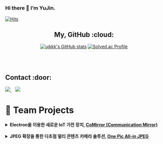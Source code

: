 # 
### Hi there 👋 I’m YuJin.
[![Hits](https://hits.seeyoufarm.com/api/count/incr/badge.svg?url=https%3A%2F%2Fgithub.com%2Fujkkk&count_bg=%238DB8DD&title_bg=%23555555&icon=&icon_color=%23E7E7E7&title=hits&edge_flat=false)](https://hits.seeyoufarm.com)
<br>
<div align="center">
  
<h2>My, GitHub :cloud:</h2>

[![ujkkk's GitHub stats](https://github-readme-stats.vercel.app/api?username=ujkkk&hide_title=true&show_icons=true&include_all_commits=true&disable_animations=true&theme=vue)](https://github.com/anuraghazra/github-readme-stats)
[![Solved.ac Profile](http://mazassumnida.wtf/api/v2/generate_badge?boj=kuj0111)](https://solved.ac/kuj0111/)

</div>
<br><br>

<h2>Contact :door:</h2>
<div>
  <a href="https://ujkkk.github.io/about/" target="_blank">
    <img src="https://img.shields.io/badge/website-305D61.svg?&style=for-the-badge&logo=About.me&logoColor=ffffff&labelColor=000000&logoWidth=20"/>
  </a>
   &nbsp&nbsp
  <a href="https://uzinlab.tistory.com/"><img src="https://img.shields.io/badge/Tistory-000000?style=for-the-badge&logo=Tistory&logoColor=white&link="https://uzinlab.tistory.com/"/></a>
   
</div>


# 💼 Team Projects

<details>
  <summary><strong>Electron을 이용한 새로운 IoT 가전 장치, <a href="https://github.com/HINAPIA/CoMirror">CoMirror (Communication Mirror)</a></strong>
  </summary>
<img src="https://github.com/kyum-q/kyum-q/assets/109158497/92007382-3389-417c-b4dc-d41e8f80d5a7" alt="CoMirror"/><br>

 <div align="right">Team. <a href="https://github.com/HINAPIA">황금비</a><br></div>

## Electron을 이용한 새로운 IoT 가전 장치, CoMirror (Communication Mirror) ##

**CoMirror는 거울에 Raspberry PI를 부착한 IoT 가전장치로서, 패밀리 허브로 사용되거나 여러 패밀리를 네트워크로 연결할 수 있는 IoT 장치입니다.**<br>
2022.06. - 2023.02. <br><br>
[<span class="icon-youtube"> 📺 Youtube </span>](https://www.youtube.com/watch?v=Fe8LvNGYio0) | [<span class="icon-github"> Github</span>](https://github.com/HINAPIA/CoMirror)


#### 프로젝트 개요
<div markdown="1">
최근 삼성의 냉장고처럼 IoT화 된 가전제품이 증가하고 있습니다. 하지만 Iot화 된 가전 제품들은 대부분은 <u>장치 간 통신 기능이 없거나 체계화 되어있지 않습니다.</u>
이러한 점에 주목하여 <u>서버 클라이언트 아키텍처로</u> <u>가전 제품 간 통신 체계를 구축</u>하고 Raspberry PI 거울을 적용하여 CoMirror를 개발했습니다.
</div>
<br><br>

####  주요 기술
<div markdown="1">
 <p style="margin-bottom:6px;">✔️ HTML, CSS, Javascript를 이용한 크로스 플랫폼 앱 제작</p>
 <p style="margin-bottom:6px;">✔️ 얼굴 인식 기반의 다중 사용자 환경 제공 </p>
 <p style="margin-bottom:6px;">✔️ 사용자간 텍스트, 이미지, 음성 메시지 통신 제공</p>
 <p style="margin-bottom:6px;">✔️ WebRTC를 이용한 CoMirror 사용자 간 화상 통신 기술</p>
 <p style="margin-bottom:6px;">✔️ STT을 활용한 음성 명령을 통한 기기 제어</p>
</div><br><br>

#### 💁🏻‍♀️ 프로젝트 내 담당 기술
<div markdown="1">
  <p style="margin-bottom:6px;">✔️ Python 기반의 얼굴 학습 데이터 전처리 및 모델 파인튜닝</p>
  <p style="margin-bottom:6px">✔️ JS, Python 기반의 얼굴 인식 시스템 구현 </p>
  <p style="margin-bottom:6px">✔️ MQTT를 이용한 텍스트, 이미지, 음성 메시지 송신,수신 구현</p>
  <p style="margin-bottom:6px">✔️ node.js를 이용한 서버 구축 및 DB 테이블 설계</p>
  <p style="margin-bottom:6px">✔️ JavaScript 기반의 CoMirror UI 구현 </p>
</div><br>

<details>
<summary style="font-weight: bold;margin-top:30px"> 📊 개발 스택</summary>
<div markdown="1">
<p style="margin-bottom:6px;"> ✔️ 개발 환경 :  VSCode</p>
<p style="margin-bottom:6px;"> ✔️ 개발 도구 :  Electron, MySQL, OpenCV, WebRTC, Mosqutto, Tensorflow keras</p>
<p style="margin-bottom:6px;"> ✔️ 개발 언어 :  HTML5, CSS3, JavaScript, Python</p>
</div>
</details>

<details>
<summary style="font-weight: bold; margin-bottom:10px"> 🎖️ 수상 내역</summary>
<div markdown="1">
- [2023. 02. 20] 제 7회 한성대학교 창의융합성과 경진대회(C&C Festival) 대상<br>
- [2022. 12. 15] 제 20회 임베디드 경진대회 우수 연구노트 부문 특별상(성균관대학교 총장상)<br>
- [2022. 12. 15] 제 20회 임베디드 경진대회 자유공모 부문 우수상(MDS인텔리전스 대표상)<br>
- [2022. 09. 23] 제 18회 한성대학교 한성공학경진대회 금상<br>
</div>
</details>
 
<span>
  <img src="https://img.shields.io/badge/HTML-E34F26?style=for-the-badge&logo=html5&logoColor=white" />
  <img src="https://img.shields.io/badge/CSS-1572B6?style=for-the-badge&logo=css3&logoColor=white" />
  <img src="https://img.shields.io/badge/Javascript-F7DF1E?style=for-the-badge&logo=Javascript&logoColor=white" />
  <img src="https://img.shields.io/badge/Electron-47848F?style=for-the-badge&logo=Electron&logoColor=white"/>
  <img src="https://img.shields.io/badge/MySQL-4479A1?style=for-the-badge&logo=MySQL&logoColor=white"/> 
  <img src="https://img.shields.io/badge/webRTC-333333?style=for-the-badge&logo=webRTC&logoColor=white"/> 
</span>
</details>
<br>

<!-- 프로젝트 2 -->
<details>
  <summary><strong>JPEG 확장을 통한 다초점 멀티 콘텐츠 카메라 솔루션, <a href="https://github.com/HINAPIA/OnePic-All-in-JPEG">One Pic All-in JPEG</a></strong>
  </summary>
  <img src="https://github.com/ujkkk/BOJ/assets/88374384/8921093c-bd9b-4b13-b2ae-d36d2c0a452d" alt="OnePIC All-in JPEG"/><br >

  <div align="right">Team. <a href="https://github.com/HINAPIA">황금비</a><br></div>

## JPEG 확장을 통한 다초점 카메라 솔루션, One Pic All-in JPEG
**멀티 콘텐츠를 담을 수 있는 새로운 파일 포맷 All-in JPEG을 기반으로한, 한 번의 촬영으로 사후 초점 변경이 
가능한 카메라 솔루션입니다.**<br>
2023.03. - 2023.12.<br><br>
[<span class="icon-youtube"> 📺 Youtube </span>](https://www.youtube.com/watch?v=9IaMnBYUsA8) |  [<span class="icon-github"> Github </span>](https://github.com/HINAPIA/OnePic-All-in-JPEG)
<br><br>

#### 주요 기술
<div markdown="1">
<p style="margin-bottom:6px;">✔️ CameraX를 이용한 객체별/ 거리별 초점이 맞춰진 다초점 이미지 촬영</p>
<p style="margin-bottom:6px;">✔️ JPEG 포맷을 확장하여 멀티콘텐츠를 담을 수 있는 파일 포맷 개발, All-in JPEG/</p>
<p style="margin-bottom:6px;">✔️ All in JPEG을 이용한 객체별/ 거리별 사후 초점 후처리 </p>
<p style="margin-bottom:6px;">✔️ Tensorflow lite와 OpenCV를 이용한 베스트 사진 추천 기술</p>
<br><br>
  
#### 💁🏻‍♀️ 프로젝트 내 담당 기술
<div markdown="1">
<p style="margin-bottom:6px;">✔️ 멀티 콘텐츠(이미지, 텍스트, 오디오)를 담는 All-in JPEG 설계 및 구현</p>
<p style="margin-bottom:6px;">✔️ Java 기반의 All-in JPEG 파일 입출력 구현/</p>
<p style="margin-bottom:6px;">✔️ JavaFX를 이용한 All-in JPEG 전용 데스크탑 뷰어 구현 </p>
</div>
<br>

<details>
<summary style="font-weight: bold;margin-top:30px"> 📊 개발 스택</summary>
<div markdown="1">
<p style="margin-bottom:6px;"> 개발 환경 : android studio, intelliJ, visual studio code</p>
<p style="margin-bottom:6px;"> 개발 도구 : Camera2, MLKit, Tensorflow lite, OpenCV, TornadoFX</p>
<p style="margin-bottom:6px;"> 개발 언어 : Java, Kotlin ,HTML5, CSS3, JavaScript, Python</p>
</div>
</details>

<details>
<summary style="font-weight: bold;"> 🎖️ 수상 내역</summary>
<div markdown="1">
- [2023. 12. 01] 제 17회 공개 SW 개발자 대회 은상<br>
- [2023. 09. 26] 제 19회 한성대학교 한성공학경진대회 은상<br>
- [2023. 08. 11] 제 8회 한성대학교 창의융합성과 경진대회(C&C Festival) 대상<br>
- [2023. 06. 02] 한성대학교 컴퓨터공학부 캡스톤디자인 작품 발표회 최우수상<br>
</div>
<span>
  <img src="https://img.shields.io/badge/Android Studio-3DDC84?style=for-the-badge&logo=Android Studio&logoColor=white"/> 
  <img src="https://img.shields.io/badge/camera2-000000?style=for-the-badge&logo=camera2&logoColor=white"/> 
  <img src="https://img.shields.io/badge/tensorflow lite-FFAA5B?style=for-the-badge&logo=tensorflow&logoColor=white"/> 
  <img src="https://img.shields.io/badge/MLKit-007ACC?style=for-the-badge&logo=mlkit&logoColor=white"/> 
  <img src="https://img.shields.io/badge/opencv-6EC93F?style=for-the-badge&logo=opencv&logoColor=white"/> 
</span>
</details>
<br>



